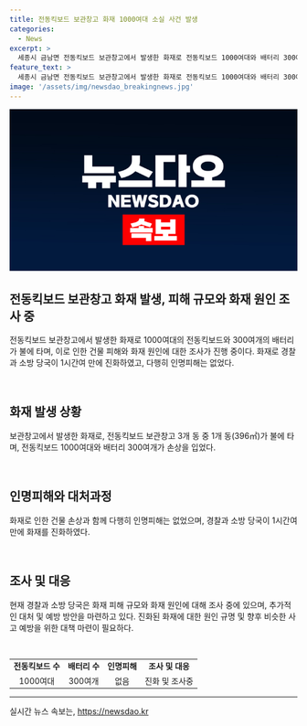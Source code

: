 ```yaml
---
title: 전동킥보드 보관창고 화재 1000여대 소실 사건 발생
categories:
  - News
excerpt: >
  세종시 금남면 전동킥보드 보관창고에서 발생한 화재로 전동킥보드 1000여대와 배터리 300여개가 불에 탔으나 인명피해는 없었다. 경찰과 소방 당국이 화재 원인을 조사 중이며, 피해 규모는 396㎡ 규모의 건물 1동이 타며 소방 당국이 1시간여 만에 진화한 것으로 알려져 있다.
feature_text: >
  세종시 금남면 전동킥보드 보관창고에서 발생한 화재로 전동킥보드 1000여대와 배터리 300여개가 불에 탔으나 인명피해는 없었다. 경찰과 소방 당국이 화재 원인을 조사 중이며, 피해 규모는 396㎡ 규모의 건물 1동이 타며 소방 당국이 1시간여 만에 진화한 것으로 알려져 있다.
image: '/assets/img/newsdao_breakingnews.jpg'
---
```


<p><img src="/assets/img/newsdao_breakingnews.jpg" alt="flaretime 속보" /></p>

<h2 data-ke-size="size26">전동킥보드 보관창고 화재 발생, 피해 규모와 화재 원인 조사 중</h2>

<p>전동킥보드 보관창고에서 발생한 화재로 1000여대의 전동킥보드와 300여개의 배터리가 불에 타며, 이로 인한 건물 피해와 화재 원인에 대한 조사가 진행 중이다. 화재로 경찰과 소방 당국이 1시간여 만에 진화하였고, 다행히 인명피해는 없었다.</p>

<p data-ke-size="size16">&nbsp;</p>

<h2 data-ke-size="size24">화재 발생 상황</h2>

<p>보관창고에서 발생한 화재로, 전동킥보드 보관창고 3개 동 중 1개 동(396㎡)가 불에 타며, 전동킥보드 1000여대와 배터리 300여개가 손상을 입었다. </p>

<p data-ke-size="size16">&nbsp;</p>

<h2 data-ke-size="size24">인명피해와 대처과정</h2>

<p>화재로 인한 건물 손상과 함께 다행히 인명피해는 없었으며, 경찰과 소방 당국이 1시간여 만에 화재를 진화하였다.</p>

<p data-ke-size="size16">&nbsp;</p>

<h2 data-ke-size="size24">조사 및 대응</h2>

<p>현재 경찰과 소방 당국은 화재 피해 규모와 화재 원인에 대해 조사 중에 있으며, 추가적인 대처 및 예방 방안을 마련하고 있다. 진화된 화재에 대한 원인 규명 및 향후 비슷한 사고 예방을 위한 대책 마련이 필요하다.</p>

<p data-ke-size="size16">&nbsp;</p>

<table>
  <tbody>
    <tr>
      <td style="text-align: center; height: 17px;"><b>전동킥보드 수</b></td>
      <td style="text-align: center; height: 17px;"><b>배터리 수</b></td>
      <td style="text-align: center; height: 17px;"><b>인명피해</b></td>
      <td style="text-align: center; height: 17px;"><b>조사 및 대응</b></td>
    </tr>
    <tr>
      <td style="text-align: center; height: 17px;">1000여대</td>
      <td style="text-align: center; height: 17px;">300여개</td>
      <td style="text-align: center; height: 17px;">없음</td>
      <td style="text-align: center; height: 17px;">진화 및 조사중</td>
    </tr>
  </tbody>
</table>

<hr>
실시간 뉴스 속보는, <a href="https://newsdao.kr" rel="dofollow">https://newsdao.kr</a>


